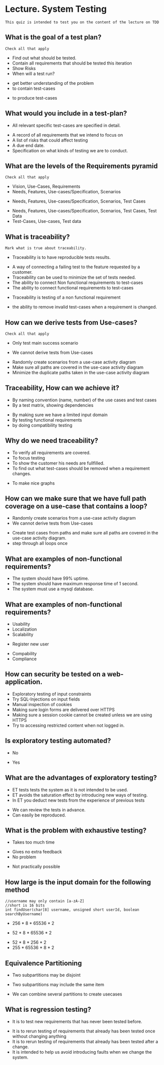 # Lecture. System Testing
	This quiz is intended to test you on the content of the lecture on TDD

## What is the goal of a test plan?
	Check all that apply
 + Find out what should be tested.
 + Contain all requirements that should be tested this iteration
 + Show Risks
 + When will a test run?
 - get better understanding of the problem
 - to contain test-cases
 + to produce test-cases

## What would you include in a test-plan?
 - All relevant specific test-cases are specified in detail.
 + A record of all requirements that we intend to focus on
 + A list of risks that could affect testing
 + A due end date.
 + Specification on what kinds of testing we are to conduct.
 
## What are the levels of the Requirements pyramid
	Check all that apply
 - Vision, Use-Cases, Requirements
 - Needs, Features, Use-cases/Specification, Scenarios
 + Needs, Features, Use-cases/Specification, Scenarios, Test Cases
 - Needs, Features, Use-cases/Specification, Scenarios, Test Cases, Test Data
 - Test-Cases, Use-cases, Test data

## What is traceability?
	Mark what is true about traceability.
- Traceability is to have reproducible tests results.
+ A way of connecting a failing test to the feature requested by a customer.
+ Traceability can be used to minimize the set of tests needed.
+ The ability to connect Non functional requirements to test-cases
+ The ability to connect functional requirements to test-cases
- Traceability is testing of a non functional requirement
+ the ability to remove invalid test-cases when a requirement is changed.

## How can we derive tests from Use-cases?
	Check all that apply
 + Only test main success scenario
 - We cannot derive tests from Use-cases
 + Randomly create scenarios from a use-case activity diagram
 + Make sure all paths are covered in the use-case activity diagram
 + Minimize the duplicate paths taken in the use-case activity diagram

## Traceability, How can we achieve it?
+ By naming convention (name, number) of the use cases and test cases
+ By a test matrix, showing dependencies
- By making sure we have a limited input domain
- By testing functional requirements
- by doing compatibility testing

## Why do we need traceability?
 + To verify all requirements are covered.
 + To focus testing
 + To show the customer his needs are fullfilled.
 + To find out what test-cases should be removed when a requirement changes.
 - To make nice graphs
 
## How can we make sure that we have full path coverage on a use-case that contains a loop?
- Randomly create scenarios from a use-case activity diagram
- We cannot derive tests from Use-cases
+ Create test cases from paths and make sure all paths are covered in the use-case activity diagram.
+ step through all loops once

## What are examples of non-functional requirements?
+ The system should have 99% uptime.
+ The system should have maximum response time of 1 second.
+ The system must use a mysql database.

## What are examples of non-functional requirements?
 + Usability
 + Localization
 + Scalability
 - Register new user
 + Compability
 + Compliance

## How can security be tested on a web-application.
+ Exploratory testing of input constraints
+ Try SQL-Injections on input fields
+ Manual inspection of cookies 
+ Making sure login forms are delivered over HTTPS
+ Making sure a session cookie cannot be created unless we are using HTTPS
+ Try to accessing restricted content when not logged in.

## Is exploratory testing automated?
 + No
 - Yes

## What are the advantages of exploratory testing?
+ ET tests tests the system as it is not intended to be used.
+ ET avoids the saturation effect by introducing new ways of testing.
+ In ET you deduct new tests from the experience of previous tests
- We can review the tests in advance.
- Can easily be reproduced.

## What is the problem with exhaustive testing?
 + Takes too much time
 - Gives no extra feedback
 - No problem
 + Not practically possible

## How large is the input domain for the following method
	//username may only contain [a-zA-Z]
	//short is 16 bits
	int findUser(char[8] username, unsigned short userId, boolean searchByUsername)
 - 256 * 8 * 65536 * 2
 + 52 * 8 * 65536 * 2
 - 52 * 8 * 256 * 2
 - 255 * 65536 * 8 * 2


## Equivalence Partitioning
 + Two subpartitions may be disjoint
 - Two subpartitions may include the same item
 + We can combine several partitions to create usecases

## What is regression testing?
- It is to test new requirements that has never been tested before.
+ It is to rerun testing of requirements that already has been tested once without changing anything
+ It is to rerun testing of requirements that already has been tested after a change.
+ It is intended to help us avoid introducing faults when we change the system.
